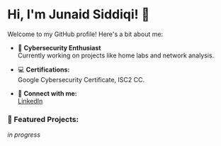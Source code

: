 # Hi, I'm Junaid Siddiqi! 👋

Welcome to my GitHub profile! Here's a bit about me:

- 🌟 **Cybersecurity Enthusiast**  
  Currently working on projects like home labs and network analysis.

- 💻 **Certifications:**  
  Google Cybersecurity Certificate, ISC2 CC.

- 🔗 **Connect with me:**  
  [LinkedIn](https://linkedin.com/in/jsiddiq)

### 📌 Featured Projects:
*in progress*
